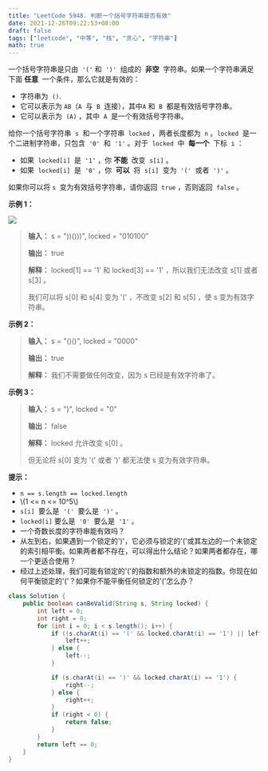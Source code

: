 ```yaml
---
title: "LeetCode 5948. 判断一个括号字符串是否有效"
date: 2021-12-26T09:22:53+08:00
draft: false
tags: ["leetcode", "中等", "栈", "贪心", "字符串"]
math: true
---
```


一个括号字符串是只由  `'('` 和  `')'`  组成的  **非空**  字符串。如果一个字符串满足下面 **任意**  一个条件，那么它就是有效的：

- 字符串为  `()`.
- 它可以表示为 `AB`（`A`  与  `B`  连接），其中`A` 和  `B`  都是有效括号字符串。
- 它可以表示为  `(A)` ，其中  `A`  是一个有效括号字符串。

给你一个括号字符串  `s`  和一个字符串  `locked` ，两者长度都为  `n` 。`locked`  是一个二进制字符串，只包含  `'0'`  和  `'1'` 。对于  `locked`  中  **每一个**  下标  `i` ：

- 如果  `locked[i]`  是  `'1'` ，你 **不能**  改变  `s[i]` 。
- 如果  `locked[i]`  是  `'0'` ，你  **可以**  将  `s[i]`  变为  `'('`  或者  `')'` 。

如果你可以将 `s`  变为有效括号字符串，请你返回  `true` ，否则返回  `false` 。

<!--more-->

**示例 1：**

![](https://tategotoazarasi.github.io/images/eg1.png)

> **输入：** s = "))()))", locked = "010100"
>
> **输出：** true
>
> **解释：** locked[1] == '1' 和 locked[3] == '1' ，所以我们无法改变 s[1] 或者 s[3] 。
>
> 我们可以将 s[0] 和 s[4] 变为 '(' ，不改变 s[2] 和 s[5] ，使 s 变为有效字符串。

**示例 2：**

> **输入：** s = "()()", locked = "0000"
>
> **输出：** true
>
> **解释：** 我们不需要做任何改变，因为 s 已经是有效字符串了。

**示例 3：**

> **输入：** s = ")", locked = "0"
>
> **输出：** false
>
> **解释：** locked 允许改变 s[0] 。
>
> 但无论将 s[0] 变为 '(' 或者 ')' 都无法使 s 变为有效字符串。

**提示：**

- `n == s.length == locked.length`
- \\(1 <= n <= 10^5\\)
- `s[i]`  要么是  `'('`  要么是  `')'` 。
- `locked[i]` 要么是  `'0'`  要么是  `'1'` 。
- 一个奇数长度的字符串能有效吗？
- 从左到右，如果遇到一个锁定的')'，它必须与锁定的'('或其左边的一个未锁定的索引相平衡。如果两者都不存在，可以得出什么结论？如果两者都存在，哪一个更适合使用？
- 经过上述处理，我们可能有锁定的'('的指数和额外的未锁定的指数。你现在如何平衡锁定的'('？如果你不能平衡任何锁定的'('怎么办？

```java
class Solution {
    public boolean canBeValid(String s, String locked) {
        int left = 0;
        int right = 0;
        for (int i = 0; i < s.length(); i++) {
            if ((s.charAt(i) == '(' && locked.charAt(i) == '1') || left == 0) {
                left++;
            } else {
                left--;
            }

            if (s.charAt(i) == ')' && locked.charAt(i) == '1') {
                right--;
            } else {
                right++;
            }
            if (right < 0) {
                return false;
            }
        }
        return left == 0;
    }
}
```
